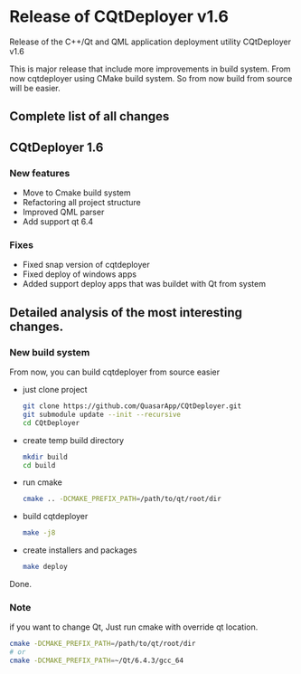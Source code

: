 # Release of CQtDeployer v1.6

Release of the C++/Qt and QML application deployment utility CQtDeployer v1.6

This is major release that include more improvements in build system.
From now cqtdeployer using CMake build system. So from now build from source will be easier.

## Complete list of all changes

## CQtDeployer 1.6

### New features

- Move to Cmake build system
- Refactoring all project structure
- Improved QML parser 
- Add support qt 6.4 

### Fixes

- Fixed snap version of cqtdeployer
- Fixed deploy of windows apps
- Added support deploy apps that was buildet with Qt from system

## Detailed analysis of the most interesting changes.

### New build system 

From now, you can build cqtdeployer from source easier

- just clone project 
 
    ``` bash
    git clone https://github.com/QuasarApp/CQtDeployer.git
    git submodule update --init --recursive
    cd CQtDeployer
    ```
    
- create temp build directory

    ``` bash
    mkdir build 
    cd build
    ```
    
- run cmake 

    ``` bash
    cmake .. -DCMAKE_PREFIX_PATH=/path/to/qt/root/dir
    ```
    
- build cqtdeployer 

    ``` bash
    make -j8
    ```
- create installers and packages 

    ``` bash
    make deploy 
    ```
    
Done.

### Note 
if you want to change Qt, Just run cmake with override qt location.

```bash
cmake -DCMAKE_PREFIX_PATH=/path/to/qt/root/dir
# or
cmake -DCMAKE_PREFIX_PATH=~/Qt/6.4.3/gcc_64

```
    
